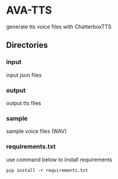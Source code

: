 # AVA-TTS

generate tts voice files with ChatterboxTTS

## Directories

### input
input json files

### output
output tts files

### sample
sample voice files (WAV)

### requirements.txt

use command below to install requirements
```
pip install -r requirements.txt
```

